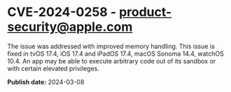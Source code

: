 # CVE-2024-0258 - product-security@apple.com

The issue was addressed with improved memory handling. This issue is fixed in tvOS 17.4, iOS 17.4 and iPadOS 17.4, macOS Sonoma 14.4, watchOS 10.4. An app may be able to execute arbitrary code out of its sandbox or with certain elevated privileges.

**Publish date:** 2024-03-08
